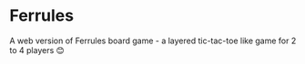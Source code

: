 # Ferrules
A web version of Ferrules board game - a layered tic-tac-toe like game for 2 to 4 players 😊
